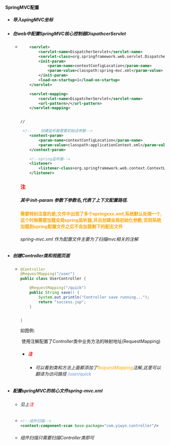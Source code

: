 #### SpringMVC配置

- ##### 导入spingMVC坐标

- ##### 在web中配置SpringMVC核心控制器DispathcerServlet

  - ```xml
    	<servlet>
            <servlet-name>DispatcherServlet</servlet-name>
            <servlet-class>org.springframework.web.servlet.DispatcherServlet</servlet-class>
            <init-param>
                <param-name>contextConfigLocation</param-name>
                <param-value>classpath:spring-mvc.xml</param-value>
            </init-param>
            <load-on-startup>1</load-on-startup>
        </servlet>
    
        <servlet-mapping>
            <servlet-name>DispatcherServlet</servlet-name>
            <url-pattern>/</url-pattern>
        </servlet-mapping>
    
    
    //
    
     <!--    创建监听器需要初始话参数-->
        <context-param>
            <param-name>contextConfigLocation</param-name>
            <param-value>classpath:applicationContext.xml</param-value>
        </context-param>
    
        <!--spring监听器-->
        <listener>
            <listener-class>org.springframework.web.context.ContextLoaderListener</listener-class>
        </listener>
    
    ```
    
    ### <font color='red'>注</font>
    
    #####  其中 init-param 参数下参数名,代表了上下文配置路径.
    
    #### <font color='orange'>需要特别注意的是,文件中出现了多个springxxx.xml,系统默认处理一个,这个时候需要加载全局spring监听器,并且创建全局初始化参数,否则系统加载到spring配置文件之后不会加载剩下的配志文件</font>
    
    ###### 		spring-mvc.xml 作为配置文件主要为了扫描mvc相关的注解

- ##### 创建Controller类和视图页面

  - ```java
    @Controller
    @RequestMapping("/user")
    public class UserController {
    
        @RequestMapping("/quick")
        public String save() {
            System.out.println("Controller save running...");
            return "success.jsp";
        }
    
    
    }
    ```
    
    如图例:
    
    ​	使用注解配置了Controller类中业务方法的映射地址(RequestMapping)
    
    - ##### <font color='red'>注</font>
    
      - ###### 可以看到类和方法上面都添加了<font color='orange'>RequestMapping</font>注解,这里可以翻译为访问路径 <font color='cornflowerblue'>/user/quick</font>

- ##### 配置springMVC的核心文件spring-mvc.xml

  - ###### 见上<font color='red'>注</font>

  - ```xml
    <!--组件扫描-->
    <context:component-scan base-package="com.yiwyn.controller"/>
    ```

  - ###### 组件扫描只需要扫描Controller类即可

    
